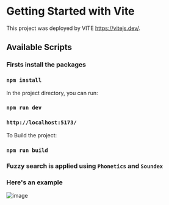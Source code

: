 # Getting Started with Vite

This project was deployed by VITE https://vitejs.dev/.

## Available Scripts

### Firsts install the packages 
### `npm install`

In the project directory, you can run:

### `npm run dev`
### `http://localhost:5173/`

To Build the project:

### `npm run build`

### Fuzzy search is applied using `Phonetics` and `Soundex`

### Here's an example
![image](https://user-images.githubusercontent.com/13696902/224594886-caaaf5d6-2d06-44bb-acb9-b4020686dfc8.png)

